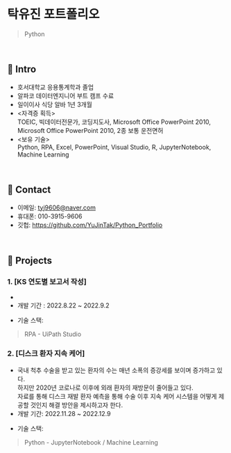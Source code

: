 # 탁유진 포트폴리오
>Python

</br>

## :pushpin: Intro
- 호서대학교 응용통계학과 졸업
- 알파코 데이터엔지니어 부트 캠프 수료
- 일이이사 식당 알바 1년 3개월
- <자격증 획득>     
TOEIC, 빅데이터전문가, 코딩지도사, Microsoft Office PowerPoint 2010, Microsoft Office PowerPoint 2010, 2종 보통 운전면허
- <보유 기술>    
Python, RPA, Excel, PowerPoint, Visual Studio, R, JupyterNotebook, Machine Learning


</br>

## :pushpin: Contact
- 이메일: tyj9606@naver.com
- 휴대폰: 010-3915-9606
- 깃헙: https://github.com/YuJinTak/Python_Portfolio

</br>

## :pushpin: Projects
### 1. [KS 연도별 보고서 작성]
- 
- 개발 기간 : 2022.8.22 ~ 2022.9.2      
>
- 기술 스택:             
>RPA - UiPath Studio
>


### 2. [디스크 환자 지속 케어]
- 국내 척추 수술을 받고 있는 환자의 수는 매년 소폭의 증강세를 보이며 증가하고 있다.   
하지만 2020년 코로나로 이후에 외래 환자의 재방문이 줄어들고 있다.     
자료를 통해 디스크 재발 환자 예측을 통해 수술 이후 지속 케어 시스템을 어떻게 제공할 것인지 해결 방안을 제시하고자 한다.    
- 개발 기간: 2022.11.28 ~ 2022.12.9  
>  
- 기술 스택:  
>Python - JupyterNotebook / Machine Learning
>  
